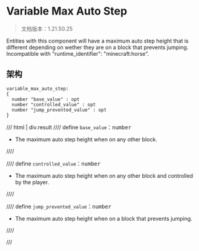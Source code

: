 # Variable Max Auto Step

> 文档版本：1.21.50.25

Entities with this component will have a maximum auto step height that is different depending on wether they are on a block that prevents jumping. Incompatible with "runtime_identifier": "minecraft:horse".

## 架构

```mcschema
variable_max_auto_step:
{
  number "base_value" : opt
  number "controlled_value" : opt
  number "jump_prevented_value" : opt
}

```

/// html | div.result
//// define
`base_value`：<samp>number</samp>

- The maximum auto step height when on any other block.


////


//// define
`controlled_value`：<samp>number</samp>

- The maximum auto step height when on any other block and controlled by the player.


////


//// define
`jump_prevented_value`：<samp>number</samp>

- The maximum auto step height when on a block that prevents jumping.


////


///

